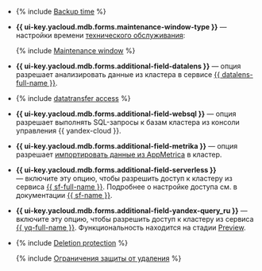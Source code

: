* {% include [Backup time](../../../_includes/mdb/console/backup-time.md) %}

* **{{ ui-key.yacloud.mdb.forms.maintenance-window-type }}** — настройки времени [технического обслуживания](../../../managed-clickhouse/concepts/maintenance.md):

   {% include [Maintenance window](../console/maintenance-window-description.md) %}

* **{{ ui-key.yacloud.mdb.forms.additional-field-datalens }}** — опция разрешает анализировать данные из кластера в сервисе [{{ datalens-full-name }}](../../../datalens/concepts/index.md).

* {% include [datatransfer access](../console/datatransfer-access.md) %}



* **{{ ui-key.yacloud.mdb.forms.additional-field-websql }}** — опция разрешает выполнять SQL-запросы к базам кластера из консоли управления {{ yandex-cloud }}.

* **{{ ui-key.yacloud.mdb.forms.additional-field-metrika }}** — опция разрешает [импортировать данные из AppMetrica](https://appmetrica.yandex.ru/docs/common/cloud/about.html) в кластер.

* **{{ ui-key.yacloud.mdb.forms.additional-field-serverless }}** — включите эту опцию, чтобы разрешить доступ к кластеру из сервиса [{{ sf-full-name }}](../../../functions/concepts/index.md). Подробнее о настройке доступа см. в документации [{{ sf-name }}](../../../functions/operations/database-connection.md).

* **{{ ui-key.yacloud.mdb.forms.additional-field-yandex-query_ru }}** — включите эту опцию, чтобы разрешить доступ к кластеру из сервиса [{{ yq-full-name }}](../../../query/concepts/index.md). Функциональность находится на стадии [Preview](../../../overview/concepts/launch-stages.md).



* {% include [Deletion protection](../console/deletion-protection.md) %}

   {% include [Ограничения защиты от удаления](../deletion-protection-limits-db.md) %}
